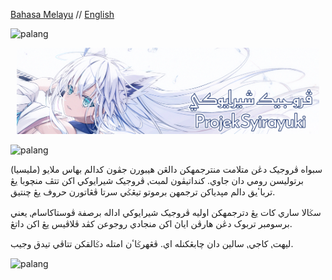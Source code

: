 [Bahasa Melayu](https://github.com/projeksyirayuki) // [English](profile/README_en.md)

<img src="https://user-images.githubusercontent.com/34799053/179371652-aba342b2-5559-44b2-af8f-2f1059a2b811.png" width="auto" alt="palang"></img>

<p style="text-align: center; margin: 10px;">
    <img src="readme.png" width="auto" alt="banner"></img>
</p>

<img src="https://user-images.githubusercontent.com/34799053/179371652-aba342b2-5559-44b2-af8f-2f1059a2b811.png" width="auto" alt="palang"></img>

سبواه ڤروجيک دڠن متلامت منترجمهکن دالڠن هيبورن جڤون کدالم بهاس ملايو (مليسيا) برتوليسن رومي دان جاوي.
کنداتيڤون لمبت⹁ ڤروجيک شيرايوکي اکن تتڤ منچوبا يڠ ترباٴيق دالم مڽدياکن ترجمهن برموتو تيڠݢي سرتا ڤڠاتورن حروف يڠ چنتيق.

سݢالا ساري کات يڠ دترجمهکن اوليه ڤروجيک شيرايوکي اداله برصفة ڤوستاکاسام⹁ يعني برسومبر تربوک دڠن هارڤن اياڽ اکن منجادي روجوعن کڤد ڤلاڤيس يڠ اکن داتڠ.

ليهت⹁ کاجي⹁ سالين دان چابڠکنله اي. ڤڠهرݢاٴن امتله دݢالقکن تتاڤي تيدق وجيب.

<img src="https://user-images.githubusercontent.com/34799053/179371652-aba342b2-5559-44b2-af8f-2f1059a2b811.png" width="auto" alt="palang"></img>



[Jawi]: https://ms.wikipedia.org/wiki/Tulisan_Jawi

